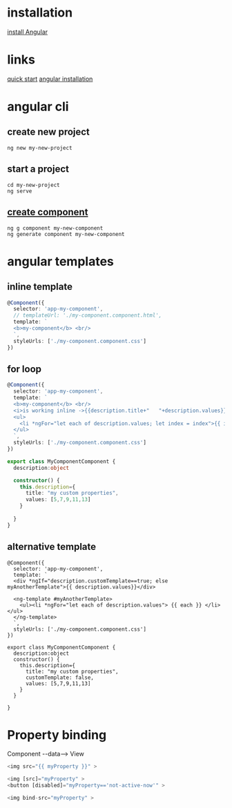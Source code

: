 # installation
[install Angular](https://cli.angular.io/)

# links
[quick start](https://github.com/angular/quickstart.git)
[angular installation](https://cli.angular.io)

# angular cli
## create new project
```
ng new my-new-project
```
## start a project
```
cd my-new-project
ng serve
```

## [create component](https://angular.io/cli/generate#class-command)
```
ng g component my-new-component
ng generate component my-new-component
```

# angular templates
## inline template
```typescript
@Component({
  selector: 'app-my-component',
  // templateUrl: './my-component.component.html',
  template: `
  <b>my-component</b> <br/>
  `,
  styleUrls: ['./my-component.component.css']
})
```

## for loop
```typescript
@Component({
  selector: 'app-my-component',
  template: `
  <b>my-component</b> <br/>
  <i>is working inline ->{{description.title+"   "+description.values}}<- </i>
  <ul>
    <li *ngFor="let each of description.values; let index = index">{{ index }} {{ each }}</li>
  </ul>
  `,
  styleUrls: ['./my-component.component.css']
})

export class MyComponentComponent {
  description:object

  constructor() { 
    this.description={
      title: "my custom properties",
      values: [5,7,9,11,13]
    }
    
  }
}

```
## alternative template
```
@Component({
  selector: 'app-my-component',
  template: `
  <div *ngIf="description.customTemplate==true; else myAnotherTemplate">{{ description.values}}</div>  

  <ng-template #myAnotherTemplate>
    <ul><li *ngFor="let each of description.values"> {{ each }} </li></ul>
  </ng-template>
  `,
  styleUrls: ['./my-component.component.css']
})

export class MyComponentComponent {
  description:object
  constructor() { 
    this.description={
      title: "my custom properties",
      customTemplate: false,
      values: [5,7,9,11,13]      
    }    
  }

}
```

# Property binding
Component --data--> View

```typescript
<img src="{{ myProperty }}" >

<img [src]="myProperty" >
<button [disabled]="myProperty=='not-active-now'" >

<img bind-src="myProperty" >
```